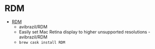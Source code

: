 # RDM
- [RDM](https://github.com/avibrazil/RDM)
  -  avibrazil/RDM
  - Easily set Mac Retina display to higher unsupported resolutions - avibrazil/RDM
  - `brew cask install RDM`
